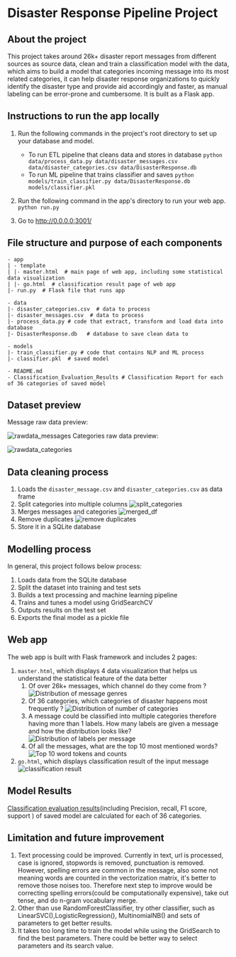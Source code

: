 # Disaster Response Pipeline Project

## About the project
This project takes around 26k+ disaster report messages from different sources as source data, clean and train a classification model with the data,  which aims to build a model that categories incoming message into its most related categories, it can help disaster response organizations to quickly identify the disaster type and provide aid accordingly and faster, as manual labeling can be error-prone and cumbersome. It is built as a Flask app.

## Instructions to run the app locally
1. Run the following commands in the project's root directory to set up your database and model.

    - To run ETL pipeline that cleans data and stores in database
        `python data/process_data.py data/disaster_messages.csv data/disaster_categories.csv data/DisasterResponse.db`
    - To run ML pipeline that trains classifier and saves
        `python models/train_classifier.py data/DisasterResponse.db models/classifier.pkl`

2. Run the following command in the app's directory to run your web app.
    `python run.py`

3. Go to http://0.0.0.0:3001/

## File structure and purpose of each components
```
- app
| - template
| |- master.html  # main page of web app, including some statistical data visualization 
| |- go.html  # classification result page of web app
|- run.py  # Flask file that runs app

- data
|- disaster_categories.csv  # data to process 
|- disaster_messages.csv  # data to process
|- process_data.py # code that extract, transform and load data into database 
|- DisasterResponse.db   # database to save clean data to

- models
|- train_classifier.py # code that contains NLP and ML process
|- classifier.pkl  # saved model 

- README.md
- Classification_Evaluation_Results # Classification Report for each of 36 categories of saved model
```
## Dataset preview
Message raw data preview:

![rawdata_messages](./imgs/etf_rawdata_sample_messages.png)
Categories raw data preview:  

![rawdata_categories](./imgs/etf_rawdata_sample_categories.png)

## Data cleaning process
1. Loads the `disaster_message.csv` and `disaster_categories.csv` as data frame
2. Split categories into multiple columns
![split_categories](./imgs/etf_split_categories_into_columns.png)
3. Merges messages and categories 
![merged_df](./imgs/etf_mergeddf.png)
4. Remove duplicates
![remove duplicates](./imgs/etf_remove_duplicates.png)
5. Store it in a SQLite database 

## Modelling process
In general, this project follows below process: 
1. Loads data from the SQLite database
2. Split the dataset into training and test sets
3. Builds a text processing and machine learning pipeline
4. Trains and tunes a model using GridSearchCV
5. Outputs results on the test set
6. Exports the final model as a pickle file
   
## Web app
The web app is built with Flask framework and includes 2 pages:
1. `master.html`, which displays 4 data visualization that helps us understand the statistical feature of the data better
   1. Of over 26k+ messages, which channel do they come from ?
    ![Distribution of message genres](./imgs/app_Distribution_of%20_Message_Genres.png)
   2. Of 36 categories, which categories of disaster happens most frequently ?
    ![Distribution of number of categories](./imgs/app_Distribution_of_Message_Categories.png)
   3. A message could be classified into multiple categories therefore having more than 1 labels. How many labels are given a message and how the distribution looks like?
   ![Distribution of labels per message](./imgs/app_Distribution_of_Number_of_category_labels_per_msg.png)
   4. Of all the messages, what are the top 10 most mentioned words? 
   ![Top 10 word tokens and counts](./imgs/app_Top10_word_tokens_and_counts.png)
2. `go.html`, which displays classification result of the input message
![classification result](./imgs/app_categorization_sample.png)
## Model Results 
[Classification evaluation results](./Classification_Evaluation_Results.md)(including Precision, recall, F1 score, support ) of saved model are calculated for each of 36 categories. 
## Limitation and future improvement 
1. Text processing could be improved. Currently in text, url is processed, case is ignored, stopwords is removed, punctuation is removed. However, spelling errors are common in the message, also some not meaning words are counted in the vectorization matrix, it's better to remove those noises too. Therefore next step to improve would be correcting spelling errors(could be computationally expensive), take out tense, and do n-gram vocabulary merge. 
2. Other than use RandomForestClassifier, try other classifier, such as LinearSVC(),LogisticRegression(), MultinomialNB() and sets of parameters to get better results.
3. It takes too long time to train the model while using the GridSearch to find the best parameters. There could be better way to select parameters and its search value.